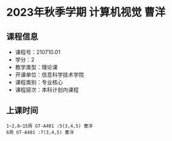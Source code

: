 # 2023年秋季学期 计算机视觉 曹洋






## 课程信息

- 课程号：210710.01
- 学分：2
- 教学类型：理论课
- 开课单位：信息科学技术学院
- 课程类别：专业核心
- 课程层次：本科计划内课程

## 上课时间

```
1~2,6~15周 GT-A401 :5(3,4,5) 曹洋
6周 GT-A401 :7(3,4,5) 曹洋
```

